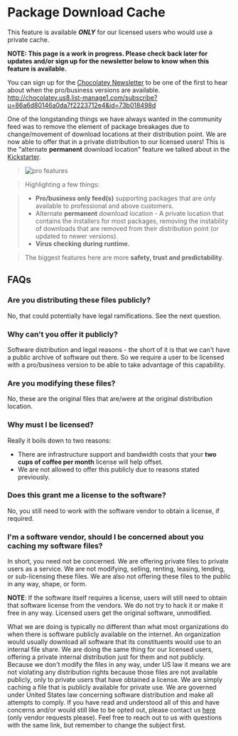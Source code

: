 # Package Download Cache
This feature is available ***ONLY*** for our licensed users who would use a private cache.

**NOTE: This page is a work in progress. Please check back later for updates and/or sign up for the newsletter below to know when this feature is available.**

You can sign up for the [Chocolatey Newsletter](http://chocolatey.us8.list-manage1.com/subscribe?u=86a6d80146a0da7f2223712e4&id=73b018498d) to be one of the first to hear about when the pro/business versions are available. http://chocolatey.us8.list-manage1.com/subscribe?u=86a6d80146a0da7f2223712e4&id=73b018498d

One of the longstanding things we have always wanted in the community feed was to remove the element of package breakages due to change/movement of download locations at their distribution point. We are now able to offer that in a private distribution to our licensed users! This is the "alternate **permanent** download location" feature we talked about in the [Kickstarter](https://www.kickstarter.com/projects/ferventcoder/chocolatey-the-alternative-windows-store-like-yum/description).

> ![pro features](https://cloud.githubusercontent.com/assets/63502/12588924/a2c8d49e-c420-11e5-93a0-f271b8b7c3e3.png)

> Highlighting a few things:

> * **Pro/business only feed(s)** supporting packages that are only available to professional and above customers. 
> * Alternate **permanent** download location - A private location that contains the installers for most packages, removing the instability of downloads that are removed from their distribution point (or updated to newer versions).
> * **Virus checking during runtime.**

> The biggest features here are more **safety, trust and predictability**.


## FAQs
### Are you distributing these files publicly?
No, that could potentially have legal ramifications. See the next question.

### Why can't you offer it publicly?
Software distribution and legal reasons - the short of it is that we can't have a public archive of software out there. So we require a user to be licensed with a pro/business version to be able to take advantage of this capability.

### Are you modifying these files?
No, these are the original files that are/were at the original distribution location.

### Why must I be licensed? 
Really it boils down to two reasons:

* There are infrastructure support and bandwidth costs that your **two cups of coffee per month** license will help offset.
* We are not allowed to offer this publicly due to reasons stated previously.

### Does this grant me a license to the software?
No, you still need to work with the software vendor to obtain a license, if required. 

### I'm a software vendor, should I be concerned about you caching my software files?
In short, you need not be concerned. We are offering private files to private users as a service. We are not modifying, selling, renting, leasing, lending, or sub-licensing these files. We are also not offering these files to the public in any way, shape, or form.

**NOTE**: If the software itself requires a license, users will still need to obtain that software license from the vendors. We do not try to hack it or make it free in any way. Licensed users get the original software, unmodified.

What we are doing is typically no different than what most organizations do when there is software publicly available on the internet. An organization would usually download all software that its constituents would use to an internal file share. We are doing the same thing for our licensed users, offering a private internal distribution just for them and not publicly. Because we don't modify the files in any way, under US law it means we are not violating any distribution rights because those files are not available publicly, only to private users that have obtained a license. We are simply caching a file that is publicly available for private use. We are governed under United States law concerning software distribution and make all attempts to comply. If you have read and understood all of this and have concerns and/or would still like to be opted out, please contact us <a href="mailto:chocolateywebadmin at googlegroups dot com?subject=[Insert Your Software Name Here] - Chocolatey Community Feed Caching Opt-Out&body=Please fill in details of your request (software name, package page url is helpful, specifically why you want this software opted out). Please remember to change the to address to a valid email address.">here</a> (only vendor requests please). Feel free to reach out to us with questions with the same link, but remember to change the subject first. 